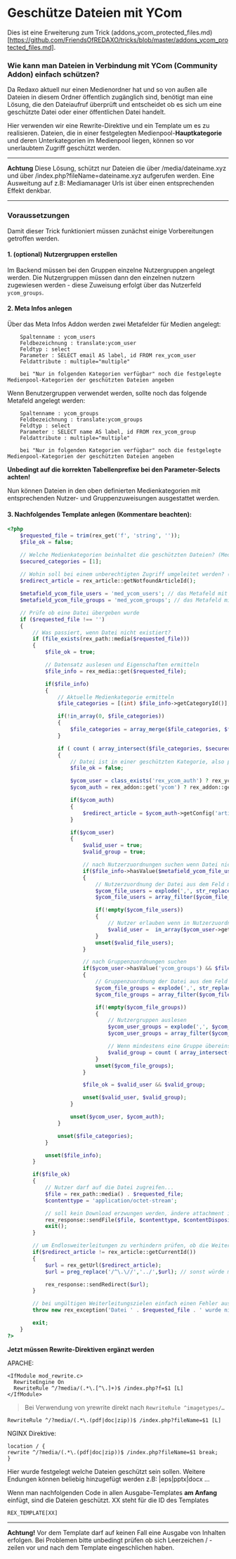 # Geschütze Dateien mit YCom

Dies ist eine Erweiterung zum Trick (addons_ycom_protected_files.md)[https://github.com/FriendsOfREDAXO/tricks/blob/master/addons_ycom_protected_files.md].

### Wie kann man Dateien in Verbindung mit YCom (Community Addon) einfach schützen?
Da Redaxo aktuell nur einen Medienordner hat und so von außen alle Dateien in diesem Ordner öffentlich zugänglich sind, benötigt man eine Lösung, die den Dateiaufruf überprüft und entscheidet ob es sich um eine geschützte Datei oder einer öffentlichen Datei handelt. 

Hier verwenden wir eine Rewrite-Direktive und ein Template um es zu realisieren.  Dateien, die in einer festgelegten Medienpool-**Hauptkategorie** und deren Unterkategorien im Medienpool liegen, können so vor unerlaubtem Zugriff geschützt werden. 

----------
**Achtung**
Diese Lösung, schützt nur Dateien die über /media/dateiname.xyz und über /index.php?fileName=dateiname.xyz aufgerufen werden. Eine Ausweitung auf z.B: Mediamanager Urls ist über einen entsprechenden Effekt denkbar.

----------
### Voraussetzungen
Damit dieser Trick funktioniert müssen zunächst einige Vorbereitungen getroffen werden.

#### 1. (optional) Nutzergruppen erstellen
Im Backend müssen bei den Gruppen einzelne Nutzergruppen angelegt werden. Die Nutzergruppen müssen dann den einzelnen nutzern zugewiesen werden - diese Zuweisung erfolgt über das Nutzerfeld ```ycom_groups```.

#### 2. Meta Infos anlegen
Über das Meta Infos Addon werden zwei Metafelder für Medien angelegt:

```
	Spaltenname : ycom_users
	Feldbezeichnung : translate:ycom_user
	Feldtyp : select
	Parameter : SELECT email AS label, id FROM rex_ycom_user
	Feldattribute : multiple="multiple"

	bei "Nur in folgenden Kategorien verfügbar" noch die festgelegte Medienpool-Kategorien der geschützten Dateien angeben
```

Wenn Benutzergruppen verwendet werden, sollte noch das folgende Metafeld angelegt werden:

```
	Spaltenname : ycom_groups
	Feldbezeichnung : translate:ycom_groups
	Feldtyp : select
	Parameter : SELECT name AS label, id FROM rex_ycom_group
	Feldattribute : multiple="multiple"

	bei "Nur in folgenden Kategorien verfügbar" noch die festgelegte Medienpool-Kategorien der geschützten Dateien angeben
```

**Unbedingt auf die korrekten Tabellenprefixe bei den Parameter-Selects achten!**

Nun können Dateien in den oben definierten Medienkategorien mit entsprechenden Nutzer- und Gruppenzuweisungen ausgestattet werden.

#### 3. Nachfolgendes Template anlegen (Kommentare beachten): 

```php
<?php
	$requested_file = trim(rex_get('f', 'string', ''));
	$file_ok = false;

	// Welche Medienkategorien beinhaltet die geschützten Dateien? (Medienpool-Kategorie-ID)
	$secured_categories = [1];
		
	// Wohin soll bei einem unberechtigten Zugriff umgeleitet werden? (Artikel ID)
	$redirect_article = rex_article::getNotfoundArticleId();

	$metafield_ycom_file_users = 'med_ycom_users'; // das Metafeld mit den Nutzerzuordnungen
	$metafield_ycom_file_groups = 'med_ycom_groups'; // das Metafeld mit den Gruppenzuordnungen

	// Prüfe ob eine Datei übergeben wurde
	if ($requested_file !== '')
    {		
		// Was passiert, wenn Datei nicht existiert?
		if (file_exists(rex_path::media($requested_file)))
		{
			$file_ok = true;

			// Datensatz auslesen und Eigenschaften ermitteln
			$file_info = rex_media::get($requested_file);

			if($file_info)
			{
				// Aktuelle Medienkategorie ermitteln
				$file_categories = [(int) $file_info->getCategoryId()];

				if(!in_array(0, $file_categories))
				{
					$file_categories = array_merge($file_categories, $file_info->getCategory()->getPathAsArray());
				}

				if ( count ( array_intersect($file_categories, $secured_categories) ) > 0 )
    			{
    				// Datei ist in einer geschützten Kategorie, also per se erstmal verbieten
    				$file_ok = false;

					$ycom_user = class_exists('rex_ycom_auth') ? rex_ycom_auth::getUser() : null;
					$ycom_auth = rex_addon::get('ycom') ? rex_addon::get('ycom')->getPlugin('auth') : null;

					if($ycom_auth)
					{
						$redirect_article = $ycom_auth->getConfig('article_id_jump_denied');
					}

					if($ycom_user)
					{
						$valid_user = true;
						$valid_group = true;

						// nach Nutzerzuordnungen suchen wenn Datei nicht erlaubt ist...
						if($file_info->hasValue($metafield_ycom_file_users))
						{
				    		// Nutzerzuordnung der Datei aus dem Feld med_ycom_users auslesen
				    		$ycom_file_users = explode(',', str_replace('|', ',', $file_info->getValue($metafield_ycom_file_users)));
				    		$ycom_file_users = array_filter($ycom_file_users);

				    		if(!empty($ycom_file_users))
				    		{
				    			// Nutzer erlauben wenn in Nutzerzuordnung enthalten 
				    			$valid_user =  in_array($ycom_user->getValue('id'), $ycom_file_users);
				    		}
				    		unset($valid_file_users);
						}

						// nach Gruppenzuordnungen suchen
						if($ycom_user->hasValue('ycom_groups') && $file_info->hasValue($metafield_ycom_file_groups))
						{
				    		// Gruppenzuordnung der Datei aus dem Feld med_ycom_groups auslesen
				    		$ycom_file_groups = explode(',', str_replace('|', ',', $file_info->getValue($metafield_ycom_file_groups)));
				    		$ycom_file_groups = array_filter($ycom_file_groups);

				    		if(!empty($ycom_file_groups))
				    		{
				        		// Nutzergruppen auslesen
				        		$ycom_user_groups = explode(',', $ycom_user->getValue('ycom_groups'));
				        		$ycom_user_groups = array_filter($ycom_user_groups);

		        				// Wenn mindestens eine Gruppe übereinstimmt, dann erlauben!
			        			$valid_group = count ( array_intersect($ycom_user_groups, $ycom_file_groups) ) > 0;
				    		}
				    		unset($ycom_file_groups);
						}

						$file_ok = $valid_user && $valid_group;

						unset($valid_user, $valid_group);
					}

					unset($ycom_user, $ycom_auth);
    			}

    			unset($file_categories);
    		}

    		unset($file_info);
    	}

    	if($file_ok)
		{
			// Nutzer darf auf die Datei zugreifen...
			$file = rex_path::media() . $requested_file;
			$contenttype = 'application/octet-stream';

			// soll kein Download erzwungen werden, ändere attachment in inline		
			rex_response::sendFile($file, $contenttype, $contentDisposition = 'attachment');
			exit();
		}

		// um Endlosweiterleitungen zu verhindern prüfen, ob die Weiterleitungs-ID unterschiedlich vom aktuellen Artikel ist
		if($redirect_article != rex_article::getCurrentId())
		{
			$url = rex_getUrl($redirect_article);
			$url = preg_replace('/^\.\//','../',$url); // sonst würde man auf /media/index.php weitergeleitet werden...

			rex_response::sendRedirect($url);
		}

		// bei ungültigen Weiterleitungszielen einfach einen Fehler auswerfen.
		throw new rex_exception('Datei ' . $requested_file . ' wurde nicht gefunden');

		exit;
    } 
?>
```

**Jetzt müssen Rewrite-Direktiven ergänzt werden**

APACHE:

	<IfModule mod_rewrite.c>
	  RewriteEngine On
	  RewriteRule ^/?media/(.*\.[^\.]+)$ /index.php?f=$1 [L]
	</IfModule>

> Bei Verwendung von yrewrite direkt nach `RewriteRule ^imagetypes/…`
    
	RewriteRule ^/?media/(.*\.(pdf|doc|zip))$ /index.php?fileName=$1 [L]

NGINX Direktive:

	location / {
	rewrite ^/?media/(.*\.(pdf|doc|zip))$ /index.php?fileName=$1 break;
	}

Hier wurde festgelegt welche Dateien geschützt sein sollen.
Weitere Endungen können beliebig hinzugefügt werden z.B:  |eps|pptx|docx …


Wenn man nachfolgenden Code in allen Ausgabe-Templates **am Anfang** einfügt, sind die Dateien geschützt. 
XX steht für die ID des Templates

	REX_TEMPLATE[XX]


----------
**Achtung!** Vor dem Template darf auf keinen Fall eine Ausgabe von Inhalten erfolgen.
Bei Problemen bitte unbedingt prüfen ob sich Leerzeichen / -zeilen vor und nach dem Template eingeschlichen haben.  
